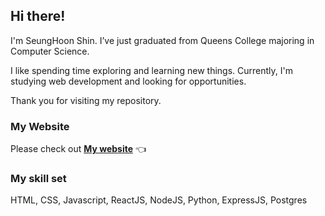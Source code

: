 ## Hi there!
I'm SeungHoon Shin. I’ve just graduated from Queens College majoring in Computer Science.

I like spending time exploring and learning new things. Currently, I'm studying web development and looking for opportunities.

Thank you for visiting my repository.

### My Website

Please check out **[My website](https://shino022.github.io/Portfolio-website/)** 👈

### My skill set
HTML, CSS, Javascript, ReactJS, NodeJS, Python, ExpressJS, Postgres

